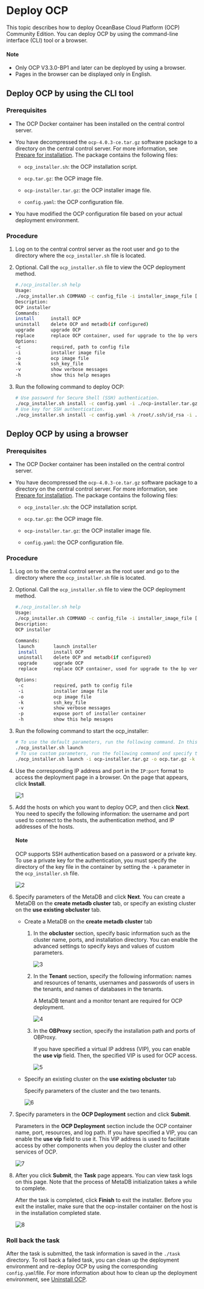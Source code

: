 # Deploy OCP

This topic describes how to deploy OceanBase Cloud Platform (OCP) Community Edition.
You can deploy OCP by using the command-line interface (CLI) tool or a browser.

  <main id="notice" type='explain'>
    <h4>Note</h4>
    <ul>
    <li>Only OCP V3.3.0-BP1 and later can be deployed by using a browser.</li>
    <li>Pages in the browser can be displayed only in English.</li>
    </ul>
  </main>

## Deploy OCP by using the CLI tool

### Prerequisites

* The OCP Docker container has been installed on the central control server.

* You have decompressed the `ocp-4.0.3-ce.tar.gz` software package to a directory on the central control server. For more information, see [Prepare for installation](400.installation-preparation.md). The package contains the following files:

  * `ocp_installer.sh`: the OCP installation script.

  * `ocp.tar.gz`: the OCP image file.

  * `ocp-installer.tar.gz`: the OCP installer image file.

  * `config.yaml`: the OCP configuration file.
* You have modified the OCP configuration file based on your actual deployment environment. 

### Procedure

1. Log on to the central control server as the root user and go to the directory where the `ocp_installer.sh` file is located.
2. Optional. Call the `ocp_installer.sh` file to view the OCP deployment method.

   ```bash
   #./ocp_installer.sh help
   Usage:
   ./ocp_installer.sh COMMAND -c config_file -i installer_image_file [-o ocp_image_file] [-k ssh_key_file] [-v] [-h]
   Description:
   OCP installer
   Commands:
   install      install OCP
   uninstall    delete OCP and metadb(if configured)
   upgrade      upgrade OCP
   replace      replace OCP container, used for upgrade to the bp version, or just restart
   Options:
   -c           required, path to config file
   -i           installer image file
   -o           ocp image file
   -k           ssh_key_file
   -v           show verbose messages
   -h           show this help mesages
   ```

3. Run the following command to deploy OCP:

   ```bash
   # Use password for Secure Shell (SSH) authentication.
   ./ocp_installer.sh install -c config.yaml -i ./ocp-installer.tar.gz -o ./ocp.tar.gz
   # Use key for SSH authentication.
   ./ocp_installer.sh install -c config.yaml -k /root/.ssh/id_rsa -i ./ocp-installer.tar.gz -o ./ocp.tar.gz
   ```

## Deploy OCP by using a browser

### Prerequisites

* The OCP Docker container has been installed on the central control server. 

* You have decompressed the `ocp-4.0.3-ce.tar.gz` software package to a directory on the central control server. For more information, see [Prepare for installation](400.installation-preparation.md). The package contains the following files:

  * `ocp_installer.sh`: the OCP installation script.

  * `ocp.tar.gz`: the OCP image file.

  * `ocp-installer.tar.gz`: the OCP installer image file.

  * `config.yaml`: the OCP configuration file.

### Procedure

1. Log on to the central control server as the root user and go to the directory where the `ocp_installer.sh` file is located.
2. Optional. Call the `ocp_installer.sh` file to view the OCP deployment method.

   ```bash
   #./ocp_installer.sh help
   Usage:
   ./ocp_installer.sh COMMAND -c config_file -i installer_image_file [-o ocp_image_file] [-k ssh_key_file] [-v] [-h]
   Description:
   OCP installer

   Commands:
    launch       launch installer
    install      install OCP
    uninstall    delete OCP and metadb(if configured)
    upgrade      upgrade OCP
    replace      replace OCP container, used for upgrade to the bp version, or just restart

   Options:
    -c           required, path to config file
    -i           installer image file
    -o           ocp image file
    -k           ssh_key_file
    -v           show verbose messages
    -p           expose port of installer container
    -h           show this help mesages
   ```

3. Run the following command to start the ocp_installer:

   ```bash
   # To use the default parameters, run the following command. In this case, the image file in the current directory, id_rsa file of the current user, and Port 3000 are used.
   ./ocp_installer.sh launch
   # To use custom parameters, run the following command and specify the image file, key file, and port number.
   ./ocp_installer.sh launch -i ocp-installer.tar.gz -o ocp.tar.gz -k /root/.ssh/id_rsa -p 3000
   ```

4. Use the corresponding IP address and port in the `IP:port` format to access the deployment page in a browser. On the page that appears, click **Install**.

   ![1](https://obbusiness-private.oss-cn-shanghai.aliyuncs.com/doc/img/ocp/%E7%99%BB%E5%BD%95OCP.png)

5. Add the hosts on which you want to deploy OCP, and then click **Next**.
   You need to specify the following information: the username and port used to connect to the hosts, the authentication method, and IP addresses of the hosts.

    <main id="notice" type='explain'>
    <h4>Note</h4>
    <p>OCP supports SSH authentication based on a password or a private key. To use a private key for the authentication, you must specify the directory of the key file in the container by setting the <code>-k</code> parameter in the <code>ocp_installer.sh</code> file.</p>
    </main>

   ![2](https://obbusiness-private.oss-cn-shanghai.aliyuncs.com/doc/img/ocp/%E6%B7%BB%E5%8A%A0%E4%B8%BB%E6%9C%BA.png)

6. Specify parameters of the MetaDB and click **Next**.
   You can create a MetaDB on the **create metadb cluster** tab, or specify an existing cluster on the **use existing obcluster** tab.

   * Create a MetaDB on the **create metadb cluster** tab

      1. In the **obcluster** section, specify basic information such as the cluster name, ports, and installation directory. You can enable the advanced settings to specify keys and values of custom parameters.

         ![3](https://obbusiness-private.oss-cn-shanghai.aliyuncs.com/doc/img/ocp/%E5%85%A8%E6%96%B0%E9%83%A8%E7%BD%B2.png)

      2. In the **Tenant** section, specify the following information: names and resources of tenants, usernames and passwords of users in the tenants, and names of databases in the tenants.

         A MetaDB tenant and a monitor tenant are required for OCP deployment.

         ![4](https://obbusiness-private.oss-cn-shanghai.aliyuncs.com/doc/img/ocp/%E7%A7%9F%E6%88%B7%E4%BF%A1%E6%81%AF.png)

      3. In the **OBProxy** section, specify the installation path and ports of OBProxy.

         If you have specified a virtual IP address (VIP), you can enable the **use vip** field. Then, the specified VIP is used for OCP access.

         ![5](https://obbusiness-private.oss-cn-shanghai.aliyuncs.com/doc/img/ocp/obproxy.png)

   * Specify an existing cluster on the **use existing obcluster** tab

      Specify parameters of the cluster and the two tenants.

      ![6](https://obbusiness-private.oss-cn-shanghai.aliyuncs.com/doc/img/ocp/%E4%BD%BF%E7%94%A8%E5%B7%B2%E6%9C%89%E9%9B%86%E7%BE%A4.png)

7. Specify parameters in the **OCP Deployment** section and click **Submit**.

   Parameters in the **OCP Deployment** section include the OCP container name, port, resources, and log path. If you have specified a VIP, you can enable the **use vip** field to use it. This VIP address is used to facilitate access by other components when you deploy the cluster and other services of OCP.

   ![7](https://obbusiness-private.oss-cn-shanghai.aliyuncs.com/doc/img/ocp/%E5%AE%89%E8%A3%85%E5%8D%87%E7%BA%A7ocp.png)

8. After you click **Submit**, the **Task** page appears. You can view task logs on this page. Note that the process of MetaDB initialization takes a while to complete.

   After the task is completed, click **Finish** to exit the installer. Before you exit the installer, make sure that the ocp-installer container on the host is in the installation completed state.

   ![8](https://obbusiness-private.oss-cn-shanghai.aliyuncs.com/doc/img/ocp/%E6%8F%90%E4%BA%A4%E4%BB%BB%E5%8A%A1.png)

### Roll back the task

After the task is submitted, the task information is saved in the `./task` directory. To roll back a failed task, you can clean up the deployment environment and re-deploy OCP by using the corresponding `config.yaml`file. For more information about how to clean up the deployment environment, see [Uninstall OCP](700.deploy-appendix/200.uninstall-community-ocp.md).

